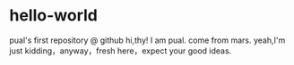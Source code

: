 # hello-world
pual's first repository @ github
hi,thy!
I am pual.
come from mars.
yeah,I'm just kidding，anyway，fresh here，expect your good ideas.
